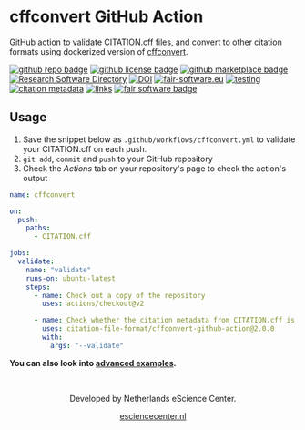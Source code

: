 # cffconvert GitHub Action

GitHub action to validate CITATION.cff files, and convert to other citation formats using dockerized version of [cffconvert](https://pypi.org/project/cffconvert/).

[![github repo badge](https://img.shields.io/badge/github-repo-000.svg?logo=github&labelColor=gray&color=blue)](https://github.com/citation-file-format/cffconvert-github-action)
[![github license badge](https://img.shields.io/github/license/citation-file-format/cffconvert-github-action)](https://github.com/citation-file-format/cffconvert-github-action)
[![github marketplace badge](https://img.shields.io/badge/github-marketplace-000.svg?logo=github&labelColor=gray&color=blue)](https://github.com/marketplace/actions/cffconvert)
[![Research Software Directory](https://img.shields.io/badge/rsd-cffconvert--github--action-00a3e3.svg)](https://www.research-software.nl/software/cffconvert-github-action)
[![DOI](https://zenodo.org/badge/DOI/10.5281/zenodo.3993241.svg)](https://doi.org/10.5281/zenodo.3993241)
[![fair-software.eu](https://img.shields.io/badge/fair--software.eu-%E2%97%8F%20%20%E2%97%8F%20%20%E2%97%8F%20%20%E2%97%8F%20%20%E2%97%8B-yellow)](https://fair-software.eu)
[![testing](https://github.com/citation-file-format/cffconvert-github-action/workflows/selftest/badge.svg)](https://github.com/citation-file-format/cffconvert-github-action/actions?query=workflow%3A%22selftest%22)
[![citation metadata](https://github.com/citation-file-format/cffconvert-github-action/workflows/cffconvert/badge.svg)](https://github.com/citation-file-format/cffconvert-github-action/actions?query=workflow%3A%22cffconvert%22)
[![links](https://github.com/citation-file-format/cffconvert-github-action/actions/workflows/link-check.yml/badge.svg)](https://github.com/citation-file-format/cffconvert-github-action/actions/workflows/link-check.yml)
[![fair software badge](https://github.com/citation-file-format/cffconvert-github-action/actions/workflows/fair-software.yml/badge.svg)](https://github.com/citation-file-format/cffconvert-github-action/actions/workflows/fair-software.yml)

## Usage

1. Save the snippet below as ``.github/workflows/cffconvert.yml`` to validate your CITATION.cff on each push.
1. ``git add``, ``commit`` and ``push`` to your GitHub repository
1. Check the _Actions_ tab on your repository's page to check the action's output

```yaml
name: cffconvert

on:
  push:
    paths:
      - CITATION.cff

jobs:
  validate:
    name: "validate"
    runs-on: ubuntu-latest
    steps:
      - name: Check out a copy of the repository
        uses: actions/checkout@v2

      - name: Check whether the citation metadata from CITATION.cff is valid
        uses: citation-file-format/cffconvert-github-action@2.0.0
        with:
          args: "--validate"

```

**You can also look into [advanced examples](README.advanced.md).**

<br>
<p align="center">
  Developed by Netherlands eScience Center.
</p> 
<p align="center">
  <a href="https://esciencecenter.nl">esciencecenter.nl</a>
</p> 

